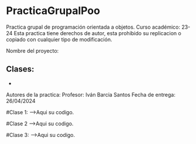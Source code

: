 # PracticaGrupalPoo
Practica grupal de programación orientada a objetos. Curso académico: 23-24
Esta practica tiene derechos de autor, esta prohibido su replicacion o copiado con cualquier tipo de modificación. 


Nombre del proyecto: 

Clases: 
  -
  -

Autores de la practica: 
Profesor: Iván Barcia Santos
Fecha de entrega: 26/04/2024


#Clase 1:
 -->Aqui su codigo.

 #Clase 2
 -->Aqui su codigo.

 #Clase 3:
 -->Aqui su codigo.

